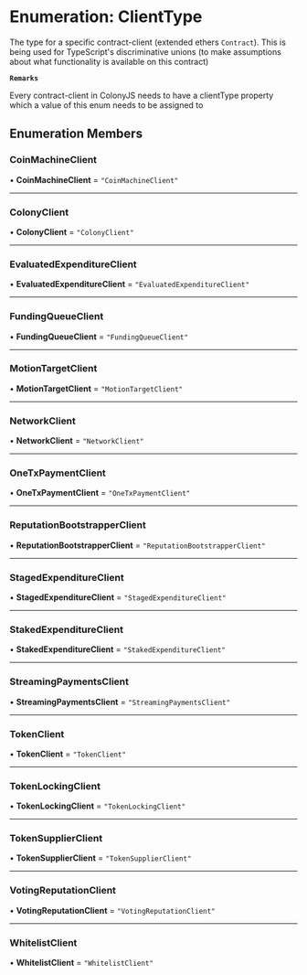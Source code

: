 # Enumeration: ClientType

The type for a specific contract-client (extended ethers `Contract`).
This is being used for TypeScript's discriminative unions (to make assumptions about what functionality is available on this contract)

**`Remarks`**

Every contract-client in ColonyJS needs to have a clientType property which a value of this enum needs to be assigned to

## Enumeration Members

### CoinMachineClient

• **CoinMachineClient** = ``"CoinMachineClient"``

___

### ColonyClient

• **ColonyClient** = ``"ColonyClient"``

___

### EvaluatedExpenditureClient

• **EvaluatedExpenditureClient** = ``"EvaluatedExpenditureClient"``

___

### FundingQueueClient

• **FundingQueueClient** = ``"FundingQueueClient"``

___

### MotionTargetClient

• **MotionTargetClient** = ``"MotionTargetClient"``

___

### NetworkClient

• **NetworkClient** = ``"NetworkClient"``

___

### OneTxPaymentClient

• **OneTxPaymentClient** = ``"OneTxPaymentClient"``

___

### ReputationBootstrapperClient

• **ReputationBootstrapperClient** = ``"ReputationBootstrapperClient"``

___

### StagedExpenditureClient

• **StagedExpenditureClient** = ``"StagedExpenditureClient"``

___

### StakedExpenditureClient

• **StakedExpenditureClient** = ``"StakedExpenditureClient"``

___

### StreamingPaymentsClient

• **StreamingPaymentsClient** = ``"StreamingPaymentsClient"``

___

### TokenClient

• **TokenClient** = ``"TokenClient"``

___

### TokenLockingClient

• **TokenLockingClient** = ``"TokenLockingClient"``

___

### TokenSupplierClient

• **TokenSupplierClient** = ``"TokenSupplierClient"``

___

### VotingReputationClient

• **VotingReputationClient** = ``"VotingReputationClient"``

___

### WhitelistClient

• **WhitelistClient** = ``"WhitelistClient"``
